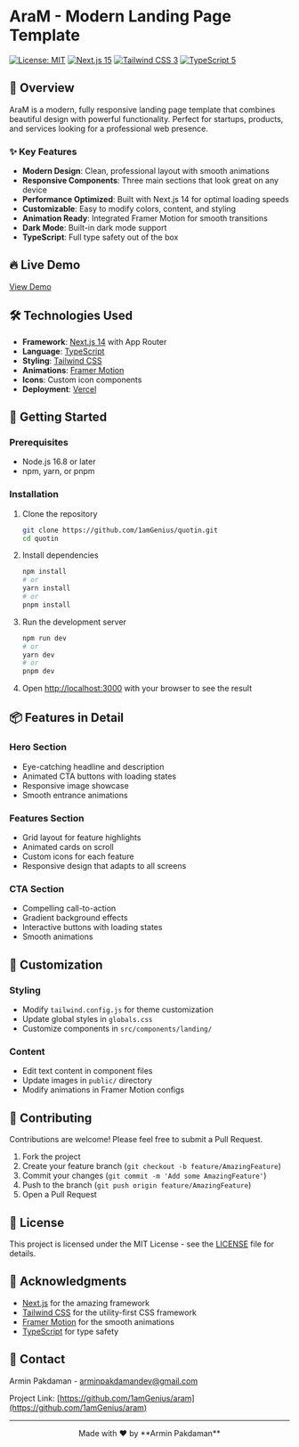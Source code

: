 # AraM - Modern Landing Page Template

[![License: MIT](https://img.shields.io/badge/License-MIT-blue.svg)](LICENSE)
[![Next.js 15](https://img.shields.io/badge/Next.js-15-black)](https://nextjs.org/)
[![Tailwind CSS 3](https://img.shields.io/badge/Tailwind-3.0-blue.svg)](https://tailwindcss.com/)
[![TypeScript 5](https://img.shields.io/badge/TypeScript-5.0-blue.svg)](https://www.typescriptlang.org/)

## 🌟 Overview

AraM is a modern, fully responsive landing page template that combines beautiful design with powerful functionality. Perfect for startups, products, and services looking for a professional web presence.

### ✨ Key Features

- **Modern Design**: Clean, professional layout with smooth animations
- **Responsive Components**: Three main sections that look great on any device
- **Performance Optimized**: Built with Next.js 14 for optimal loading speeds
- **Customizable**: Easy to modify colors, content, and styling
- **Animation Ready**: Integrated Framer Motion for smooth transitions
- **Dark Mode**: Built-in dark mode support
- **TypeScript**: Full type safety out of the box

## 🔥 Live Demo

[View Demo](https://aramlanding.vercel.app/)

## 🛠️ Technologies Used

- **Framework**: [Next.js 14](https://nextjs.org) with App Router
- **Language**: [TypeScript](https://www.typescriptlang.org)
- **Styling**: [Tailwind CSS](https://tailwindcss.com)
- **Animations**: [Framer Motion](https://www.framer.com/motion)
- **Icons**: Custom icon components
- **Deployment**: [Vercel](https://vercel.com)

## 🚀 Getting Started

### Prerequisites

- Node.js 16.8 or later
- npm, yarn, or pnpm

### Installation

1. Clone the repository
   ```bash
   git clone https://github.com/1amGenius/quotin.git
   cd quotin
   ```

2. Install dependencies
   ```bash
   npm install
   # or
   yarn install
   # or
   pnpm install
   ```

3. Run the development server
   ```bash
   npm run dev
   # or
   yarn dev
   # or
   pnpm dev
   ```

4. Open [http://localhost:3000](http://localhost:3000) with your browser to see the result

## 📦 Features in Detail

### Hero Section
- Eye-catching headline and description
- Animated CTA buttons with loading states
- Responsive image showcase
- Smooth entrance animations

### Features Section
- Grid layout for feature highlights
- Animated cards on scroll
- Custom icons for each feature
- Responsive design that adapts to all screens

### CTA Section
- Compelling call-to-action
- Gradient background effects
- Interactive buttons with loading states
- Smooth animations

## 🎨 Customization

### Styling
- Modify `tailwind.config.js` for theme customization
- Update global styles in `globals.css`
- Customize components in `src/components/landing/`

### Content
- Edit text content in component files
- Update images in `public/` directory
- Modify animations in Framer Motion configs

## 🤝 Contributing

Contributions are welcome! Please feel free to submit a Pull Request.

1. Fork the project
2. Create your feature branch (`git checkout -b feature/AmazingFeature`)
3. Commit your changes (`git commit -m 'Add some AmazingFeature'`)
4. Push to the branch (`git push origin feature/AmazingFeature`)
5. Open a Pull Request

## 📄 License

This project is licensed under the MIT License - see the [LICENSE](LICENSE) file for details.

## 🙏 Acknowledgments

- [Next.js](https://nextjs.org) for the amazing framework
- [Tailwind CSS](https://tailwindcss.com) for the utility-first CSS framework
- [Framer Motion](https://www.framer.com/motion) for the smooth animations
- [TypeScript](https://www.typescriptlang.org) for type safety

## 📧 Contact

Armin Pakdaman - [arminpakdamandev@gmail.com](mailto:arminpakdamandev@gmail.com)

Project Link: [https://github.com/1amGenius/aram](https://github.com/1amGenius/aram)

---

<p align="center">Made with ❤️ by **Armin Pakdaman**</p>
